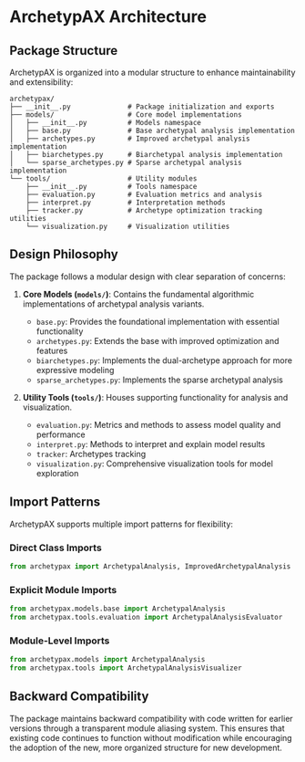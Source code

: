 # ArchetypAX Architecture

## Package Structure

ArchetypAX is organized into a modular structure to enhance maintainability and extensibility:

```
archetypax/
├── __init__.py              # Package initialization and exports
├── models/                  # Core model implementations
│   ├── __init__.py          # Models namespace
│   ├── base.py              # Base archetypal analysis implementation
│   ├── archetypes.py        # Improved archetypal analysis implementation
│   ├── biarchetypes.py      # Biarchetypal analysis implementation
│   └── sparse_archetypes.py # Sparse archetypal analysis implementation
└── tools/                   # Utility modules
    ├── __init__.py          # Tools namespace
    ├── evaluation.py        # Evaluation metrics and analysis
    ├── interpret.py         # Interpretation methods
    ├── tracker.py           # Archetype optimization tracking utilities
    └── visualization.py     # Visualization utilities
```

## Design Philosophy

The package follows a modular design with clear separation of concerns:

1. **Core Models (`models/`)**: Contains the fundamental algorithmic implementations of archetypal analysis variants.
   - `base.py`: Provides the foundational implementation with essential functionality
   - `archetypes.py`: Extends the base with improved optimization and features
   - `biarchetypes.py`: Implements the dual-archetype approach for more expressive modeling
   - `sparse_archetypes.py`: Implements the sparse archetypal analysis

2. **Utility Tools (`tools/`)**: Houses supporting functionality for analysis and visualization.
   - `evaluation.py`: Metrics and methods to assess model quality and performance
   - `interpret.py`: Methods to interpret and explain model results
   - `tracker`: Archetypes tracking
   - `visualization.py`: Comprehensive visualization tools for model exploration

## Import Patterns

ArchetypAX supports multiple import patterns for flexibility:

### Direct Class Imports
```python
from archetypax import ArchetypalAnalysis, ImprovedArchetypalAnalysis
```

### Explicit Module Imports
```python
from archetypax.models.base import ArchetypalAnalysis
from archetypax.tools.evaluation import ArchetypalAnalysisEvaluator
```

### Module-Level Imports
```python
from archetypax.models import ArchetypalAnalysis
from archetypax.tools import ArchetypalAnalysisVisualizer
```

## Backward Compatibility

The package maintains backward compatibility with code written for earlier versions through a transparent module aliasing system. This ensures that existing code continues to function without modification while encouraging the adoption of the new, more organized structure for new development.
